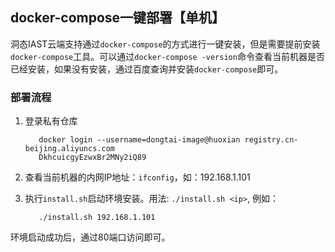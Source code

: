 ## docker-compose一键部署【单机】
洞态IAST云端支持通过`docker-compose`的方式进行一键安装，但是需要提前安装`docker-compose`工具。可以通过`docker-compose -version`命令查看当前机器是否已经安装，如果没有安装，通过百度查询并安装`docker-compose`即可。


### 部署流程
1. 登录私有仓库
    ```shell script
       docker login --username=dongtai-image@huoxian registry.cn-beijing.aliyuncs.com
       DkhcuicgyEzwxBr2MNy2iQ89
    ```

2. 查看当前机器的内网IP地址：`ifconfig`，如：192.168.1.101

3. 执行`install.sh`启动环境安装。用法: `./install.sh <ip>`, 例如：

    ```shell script
       ./install.sh 192.168.1.101
    ```

环境启动成功后，通过80端口访问即可。

